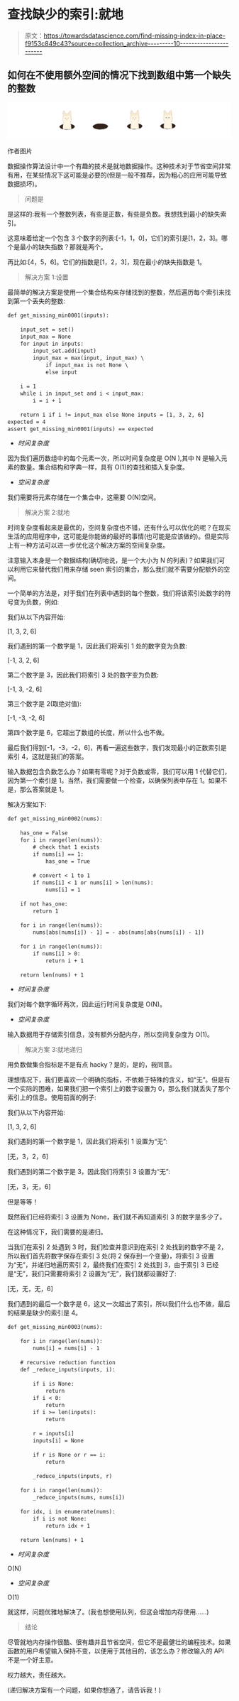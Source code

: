 # 查找缺少的索引:就地

> 原文：<https://towardsdatascience.com/find-missing-index-in-place-f9153c849c43?source=collection_archive---------10----------------------->

## 如何在不使用额外空间的情况下找到数组中第一个缺失的整数

![](img/0a06eb4f30822d9d178a9674c478cac4.png)

作者图片

数据操作算法设计中一个有趣的技术是就地数据操作。这种技术对于节省空间非常有用，在某些情况下这可能是必要的(但是一般不推荐，因为粗心的应用可能导致数据损坏)。

> 问题是

是这样的:我有一个整数列表，有些是正数，有些是负数。我想找到最小的缺失索引。

这意味着给定一个包含 3 个数字的列表:[-1，1，0]，它们的索引是[1，2，3]。哪个是最小的缺失指数？那就是两个。

再比如:[4，5，6]。它们的指数是[1，2，3]，现在最小的缺失指数是 1。

> 解决方案 1:设置

最简单的解决方案是使用一个集合结构来存储找到的整数，然后遍历每个索引来找到第一个丢失的整数:

```
def get_missing_min0001(inputs):

    input_set = set()
    input_max = None
    for input in inputs:
        input_set.add(input)
        input_max = max(input, input_max) \
            if input_max is not None \
            else input

    i = 1
    while i in input_set and i < input_max:
        i = i + 1

    return i if i != input_max else None inputs = [1, 3, 2, 6]
expected = 4
assert get_missing_min0001(inputs) == expected
```

*   *时间复杂度*

因为我们遍历数组中的每个元素一次，所以时间复杂度是 O(N ),其中 N 是输入元素的数量。集合结构和字典一样，具有 O(1)的查找和插入复杂度。

*   *空间复杂度*

我们需要将元素存储在一个集合中，这需要 O(N)空间。

> 解决方案 2:就地

时间复杂度看起来是最优的，空间复杂度也不错，还有什么可以优化的呢？在现实生活的应用程序中，这可能是你能做的最好的事情(也可能是应该做的)。但是实际上有一种方法可以进一步优化这个解决方案的空间复杂度。

注意输入本身是一个数据结构(确切地说，是一个大小为 N 的列表)？如果我们可以利用它来替代我们用来存储 seen 索引的集合，那么我们就不需要分配额外的空间。

一个简单的方法是，对于我们在列表中遇到的每个整数，我们将该索引处数字的符号变为负数，例如:

我们从以下内容开始:

[1, 3, 2, 6]

我们遇到的第一个数字是 1，因此我们将索引 1 处的数字变为负数:

[-1, 3, 2, 6]

第二个数字是 3，因此我们将索引 3 处的数字变为负数:

[-1, 3, -2, 6]

第三个数字是 2(取绝对值):

[-1, -3, -2, 6]

第四个数字是 6，它超出了数组的长度，所以什么也不做。

最后我们得到[-1，-3，-2，6]，再看一遍这些数字，我们发现最小的正数索引是索引 4，这就是我们的答案。

输入数据包含负数怎么办？如果有零呢？对于负数或零，我们可以用 1 代替它们，因为第一个索引是 1。当然，我们需要做一个检查，以确保列表中存在 1。如果不是，那么答案就是 1。

解决方案如下:

```
def get_missing_min0002(nums):

    has_one = False
    for i in range(len(nums)):
        # check that 1 exists
        if nums[i] == 1:
            has_one = True

        # convert < 1 to 1
        if nums[i] < 1 or nums[i] > len(nums):
            nums[i] = 1

    if not has_one:
        return 1

    for i in range(len(nums)):
        nums[abs(nums[i]) - 1] = - abs(nums[abs(nums[i]) - 1])

    for i in range(len(nums)):
        if nums[i] > 0:
            return i + 1

    return len(nums) + 1
```

*   *时间复杂度*

我们对每个数字循环两次，因此运行时间复杂度是 O(N)。

*   *空间复杂度*

输入数据用于存储索引信息，没有额外分配内存，所以空间复杂度为 O(1)。

> 解决方案 3:就地递归

用负数做集合指标是不是有点 hacky？是的，是的，我同意。

理想情况下，我们更喜欢一个明确的指标，不依赖于特殊的含义，如“无”。但是有一个实际的困难，如果我们把一个索引上的数字设置为 0，那么我们就丢失了那个索引上的信息。使用前面的例子:

我们从以下内容开始:

[1, 3, 2, 6]

我们遇到的第一个数字是 1，因此我们将索引 1 设置为“无”:

[无，3，2，6]

我们遇到的第二个数字是 3，因此我们将索引 3 设置为“无”:

[无，3，无，6]

但是等等！

既然我们已经将索引 3 设置为 None，我们就不再知道索引 3 的数字是多少了。

在这种情况下，我们需要的是递归。

当我们在索引 2 处遇到 3 时，我们检查并意识到在索引 2 处找到的数字不是 2，所以我们首先将数字保存在索引 3 处(将 2 保存到一个变量)，将索引 3 设置为“无”，并递归地遍历索引 2，最终我们在索引 2 处找到 3，由于索引 3 已经是“无”，我们只需要将索引 2 设置为“无”，我们就都设置好了:

[无，无，无，6]

我们遇到的最后一个数字是 6，这又一次超出了索引，所以我们什么也不做，最后的结果是缺少的索引是 4。

```
def get_missing_min0003(nums):

    for i in range(len(nums)):
        nums[i] = nums[i] - 1

    # recursive reduction function
    def _reduce_inputs(inputs, i):

        if i is None:
            return
        if i < 0:
            return
        if i >= len(inputs):
            return

        r = inputs[i]
        inputs[i] = None

        if r is None or r == i:
            return

        _reduce_inputs(inputs, r)

    for i in range(len(nums)):
        _reduce_inputs(nums, nums[i])

    for idx, i in enumerate(nums):
        if i is not None:
            return idx + 1

    return len(nums) + 1
```

*   *时间复杂度*

O(N)

*   *空间复杂度*

O(1)

就这样，问题优雅地解决了。(我也想使用队列，但这会增加内存使用……)

> 结论

尽管就地内存操作很酷、很有趣并且节省空间，但它不是最健壮的编程技术。如果函数的用户希望输入保持不变，以便用于其他目的，该怎么办？修改输入的 API 不是一个好主意。

权力越大，责任越大。

(递归解决方案有一个问题，如果你想通了，请告诉我！)